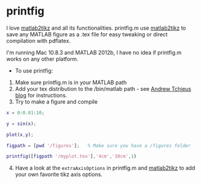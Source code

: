 printfig
========

I love [matlab2tikz](https://github.com/nschloe/matlab2tikz) and all its functionalities. printfig.m use [matlab2tikz](https://github.com/nschloe/matlab2tikz)
to save any MATLAB figure as a .tex file for easy tweaking or direct compilation with pdflatex.

I'm running Mac 10.8.3 and MATLAB 2012b, I have no idea if printfig.m works on any other platform.

* To use printfig:
1. Make sure printfig.m is in your MATLAB path
2. Add your tex distribution to the /bin/matlab path - see [Andrew Tchieus blog](http://atchieu.wordpress.com/2012/04/08/adding-system-paths-tousing-external-unix-tools-from-the-matlab-command-line/) for instructions.
3. Try to make a figure and compile
```matlab
x = 0:0.01:10;

y = sin(x);

plot(x,y);

figpath = [pwd '/figures'];   % Make sure you have a /figures folder

printfig([figpath '/myplot.tex'],'4cm','10cm',1)
```
4. Have a look at the `extraAxisOptions` in printfig.m and [matlab2tikz](https://github.com/nschloe/matlab2tikz) to add your own favorite tikz axis options.
